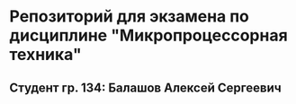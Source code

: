 # Репозиторий для экзамена по дисциплине "Микропроцессорная техника"
## Студент гр. 134: Балашов Алексей Сергеевич
